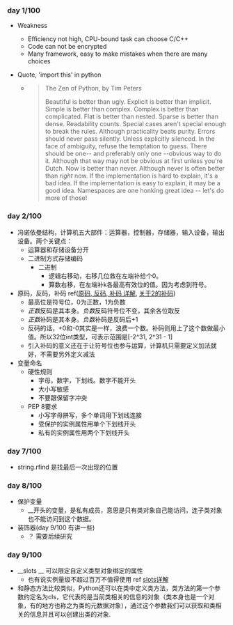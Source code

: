 ### day 1/100

- Weakness
  - Efficiency not high, CPU-bound task can choose C/C++
  - Code can not be encrypted
  - Many framework, easy to make mistakes when there are many choices
  
- Quote, 'import this' in python

  - > The Zen of Python, by Tim Peters
    >
    > Beautiful is better than ugly.
    > Explicit is better than implicit.
    > Simple is better than complex.
    > Complex is better than complicated.
    > Flat is better than nested.
    > Sparse is better than dense.
    > Readability counts.
    > Special cases aren't special enough to break the rules.
    > Although practicality beats purity.
    > Errors should never pass silently.
    > Unless explicitly silenced.
    > In the face of ambiguity, refuse the temptation to guess.
    > There should be one-- and preferably only one --obvious way to do it.
    > Although that way may not be obvious at first unless you're Dutch.
    > Now is better than never.
    > Although never is often better than *right* now.
    > If the implementation is hard to explain, it's a bad idea.
    > If the implementation is easy to explain, it may be a good idea.
    > Namespaces are one honking great idea -- let's do more of those!

### day 2/100 

- 冯诺依曼结构，计算机五大部件：运算器，控制器，存储器，输入设备，输出设备。两个关键点：
  - 运算器和存储设备分开
  - 二进制方式存储编码
    - 二进制
      - 逻辑右移动，右移几位救在左端补给个0。
      - 算数右移，在左端补k各最高有效位的值。因为考虑到符号。
- 原码，反码，补码 ref([原码, 反码, 补码 详解](https://www.cnblogs.com/zhangziqiu/archive/2011/03/30/ComputerCode.html), [关于2的补码](http://www.ruanyifeng.com/blog/2009/08/twos_complement.html))
  - 最高位是符号位，0为正数，1为负数
  - *正数*反码是其本身。*负数*反码符号位不变，其余各位取反
  - *正数*补码是其本身。*负数*补码是反码后+1
  - 反码的话，+0和-0其实是一样，浪费一个数。补码则用上了这个数做最小值。所以32位int类型，可表示范围是[-2^31, 2^31 - 1]
  - 引入补码的意义还在于让符号位也参与运算，计算机只需要定义加法就好，不需要另外定义减法
- 变量命名
  - 硬性规则
    - 字母，数字，下划线。数字不能开头
    - 大小写敏感
    - 不要跟保留字冲突
  - PEP 8要求
    - 小写字母拼写，多个单词用下划线连接
    - 受保护的实例属性用单个下划线开头
    - 私有的实例属性用两个下划线开头


### day 7/100
- string.rfind 是找最后一次出现的位置

### day 8/100
- 保护变量
    - __开头的变量，是私有成员，意思是只有类对象自己能访问，连子类对象也不能访问到这个数据。
- 装饰器(day 9/100 有讲一些)
    - ？ 需要后续研究
    
### day 9/100
- __slots __ 可以限定自定义类型对象绑定的属性
    - 也有说实例量级不超过百万不值得使用 ref [slots详解](https://zhuanlan.zhihu.com/p/25930288)
- 和静态方法比较类似，Python还可以在类中定义类方法，类方法的第一个参数约定名为cls，它代表的是当前类相关的信息的对象（类本身也是一个对象，有的地方也称之为类的元数据对象），通过这个参数我们可以获取和类相关的信息并且可以创建出类的对象.





